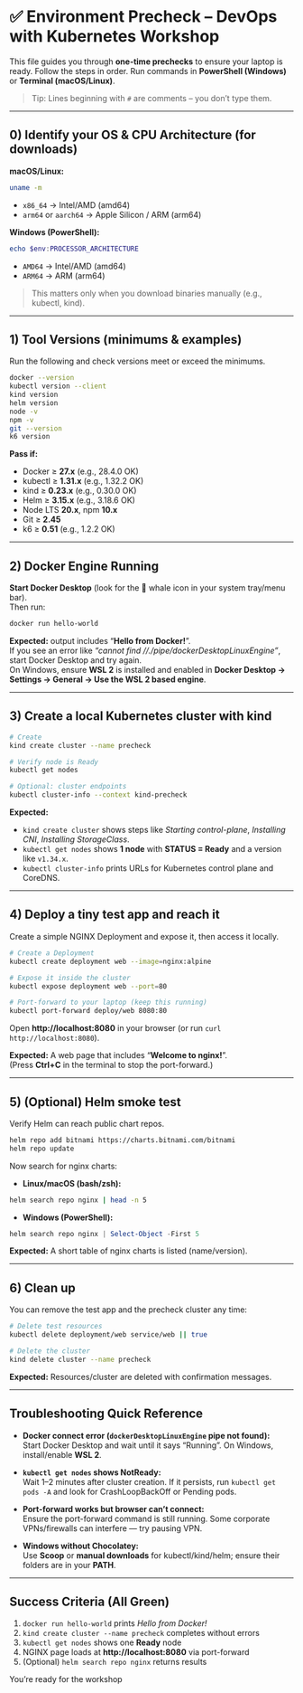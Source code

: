 # ✅ Environment Precheck – DevOps with Kubernetes Workshop

This file guides you through **one-time prechecks** to ensure your laptop is ready.
Follow the steps in order. Run commands in **PowerShell (Windows)** or **Terminal (macOS/Linux)**.

> Tip: Lines beginning with `#` are comments – you don’t type them.

---

## 0) Identify your OS & CPU Architecture (for downloads)
**macOS/Linux:**
```sh
uname -m
```
- `x86_64` → Intel/AMD (amd64)
- `arm64` or `aarch64` → Apple Silicon / ARM (arm64)

**Windows (PowerShell):**
```powershell
echo $env:PROCESSOR_ARCHITECTURE
```
- `AMD64` → Intel/AMD (amd64)
- `ARM64` → ARM (arm64)

> This matters only when you download binaries manually (e.g., kubectl, kind).

---

## 1) Tool Versions (minimums & examples)

Run the following and check versions meet or exceed the minimums.

```sh
docker --version
kubectl version --client
kind version
helm version
node -v
npm -v
git --version
k6 version
```

**Pass if:**  
- Docker ≥ **27.x** (e.g., 28.4.0 OK)  
- kubectl ≥ **1.31.x** (e.g., 1.32.2 OK)  
- kind ≥ **0.23.x** (e.g., 0.30.0 OK)  
- Helm ≥ **3.15.x** (e.g., 3.18.6 OK)  
- Node LTS **20.x**, npm **10.x**  
- Git ≥ **2.45**  
- k6 ≥ **0.51** (e.g., 1.2.2 OK)

---

## 2) Docker Engine Running

**Start Docker Desktop** (look for the 🐳 whale icon in your system tray/menu bar).  
Then run:

```sh
docker run hello-world
```

**Expected:** output includes “**Hello from Docker!**”.  
If you see an error like *“cannot find //./pipe/dockerDesktopLinuxEngine”*, start Docker Desktop and try again.  
On Windows, ensure **WSL 2** is installed and enabled in **Docker Desktop → Settings → General → Use the WSL 2 based engine**.

---

## 3) Create a local Kubernetes cluster with kind

```sh
# Create
kind create cluster --name precheck

# Verify node is Ready
kubectl get nodes

# Optional: cluster endpoints
kubectl cluster-info --context kind-precheck
```

**Expected:**  
- `kind create cluster` shows steps like *Starting control-plane*, *Installing CNI*, *Installing StorageClass*.  
- `kubectl get nodes` shows **1 node** with **STATUS = Ready** and a version like `v1.34.x`.  
- `kubectl cluster-info` prints URLs for Kubernetes control plane and CoreDNS.

---

## 4) Deploy a tiny test app and reach it

Create a simple NGINX Deployment and expose it, then access it locally.

```sh
# Create a Deployment
kubectl create deployment web --image=nginx:alpine

# Expose it inside the cluster
kubectl expose deployment web --port=80

# Port-forward to your laptop (keep this running)
kubectl port-forward deploy/web 8080:80
```

Open **http://localhost:8080** in your browser (or run `curl http://localhost:8080`).

**Expected:** A web page that includes “**Welcome to nginx!**”.  
(Press **Ctrl+C** in the terminal to stop the port-forward.)

---

## 5) (Optional) Helm smoke test

Verify Helm can reach public chart repos.

```sh
helm repo add bitnami https://charts.bitnami.com/bitnami
helm repo update
```

Now search for nginx charts:  

- **Linux/macOS (bash/zsh):**
```sh
helm search repo nginx | head -n 5
```
- **Windows (PowerShell):**
```powershell
helm search repo nginx | Select-Object -First 5
```

**Expected:** A short table of nginx charts is listed (name/version).

---

## 6) Clean up

You can remove the test app and the precheck cluster any time:

```sh
# Delete test resources
kubectl delete deployment/web service/web || true

# Delete the cluster
kind delete cluster --name precheck
```

**Expected:** Resources/cluster are deleted with confirmation messages.

---

## Troubleshooting Quick Reference

- **Docker connect error (`dockerDesktopLinuxEngine` pipe not found):**  
  Start Docker Desktop and wait until it says “Running”. On Windows, install/enable **WSL 2**.

- **`kubectl get nodes` shows NotReady:**  
  Wait 1–2 minutes after cluster creation. If it persists, run `kubectl get pods -A` and look for CrashLoopBackOff or Pending pods.

- **Port-forward works but browser can’t connect:**  
  Ensure the port-forward command is still running. Some corporate VPNs/firewalls can interfere — try pausing VPN.

- **Windows without Chocolatey:**  
  Use **Scoop** or **manual downloads** for kubectl/kind/helm; ensure their folders are in your **PATH**.

---

## Success Criteria (All Green)
1. `docker run hello-world` prints *Hello from Docker!*  
2. `kind create cluster --name precheck` completes without errors  
3. `kubectl get nodes` shows one **Ready** node  
4. NGINX page loads at **http://localhost:8080** via port-forward  
5. (Optional) `helm search repo nginx` returns results

You’re ready for the workshop
